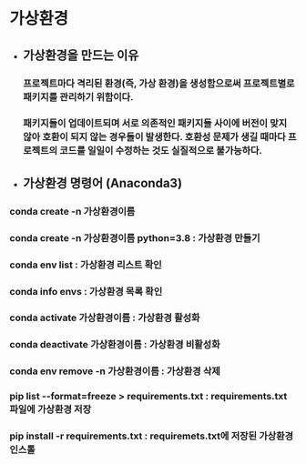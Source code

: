 # 가상환경
- ## 가상환경을 만드는 이유
  ### 프로젝트마다 격리된 환경(즉, 가상 환경)을 생성함으로써 프로젝트별로 패키지를 관리하기 위함이다.
  ### 패키지들이 업데이트되며 서로 의존적인 패키지들 사이에 버전이 맞지 않아 호환이 되지 않는 경우들이 발생한다. 호환성 문제가 생길 때마다 프로젝트의 코드를 일일이 수정하는 것도 실질적으로 불가능하다.


- ## 가상환경 명령어 (Anaconda3)
### conda create -n 가상환경이름
### conda create -n 가상환경이름 python=3.8 : 가상환경 만들기
### conda env list : 가상환경 리스트 확인
### conda info envs : 가상환경 목록 확인
### conda activate 가상환경이름 : 가상환경 활성화
### conda deactivate 가상환경이름 : 가상환경 비활성화
### conda env remove -n 가상환경이름 : 가상환경 삭제

### pip list --format=freeze > requirements.txt : requirements.txt 파일에 가상환경 저장
### pip install -r requirements.txt : requiremets.txt에 저장된 가상환경 인스톨
